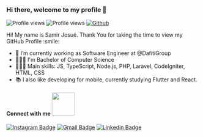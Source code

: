 ### Hi there, welcome to my profile 👋

![Profile views](https://gpvc.arturio.dev/samirjosue)
![Profile views](https://visitor-badge.glitch.me/badge?page_id=samirjosue.samirjosue)
[![Github](https://img.shields.io/github/followers/Aditya664?label=Follow&style=social)](https://github.com/samirjosue)

<div size='20px'> Hi! My name is Samir Josué. Thank You for taking the time to view my GitHub Profile :smile: 
</div>

- 💼 I’m currently working as Software Engineer at @DafitiGroup
- 👨🏻‍🎓 I'm Bachelor of Computer Science
- 👨🏻‍💻 Main skills: JS, TypeScript, Node.js, PHP, Laravel, CodeIgniter, HTML, CSS
- 📚 I also like developing for mobile, currently studying Flutter and React. 
<!--
**samirjosue/samirjosue** is a ✨ _special_ ✨ repository because its `README.md` (this file) appears on your GitHub profile.

Here are some ideas to get you started:


- 🌱 I’m currently learning ...
- 👯 I’m looking to collaborate on ...
- 🤔 I’m looking for help with ...
- 💬 Ask me about ...
- 📫 How to reach me: ...
- 😄 Pronouns: ...
- ⚡ Fun fact: ...
-->

<h4> Connect with me <img src='https://raw.githubusercontent.com/ShahriarShafin/ShahriarShafin/main/Assets/handshake.gif' width="60px"> </h4>

[![Instagram Badge](https://img.shields.io/badge/-@samirjosue-C13584?style=flat-square&labelColor=C13584&logo=instagram&logoColor=white&link=https://www.instagram.com/samirjosue/)](https://www.instagram.com/samirjosue/)
[![Gmail Badge](https://img.shields.io/badge/-samirjosue@gmail.com-c14438?style=flat-square&logo=Gmail&logoColor=white&link=mailto:samirjosue@gmail.com)](mailto:samirjosue@gmail.com)
[![Linkedin Badge](https://img.shields.io/badge/-SamirSoares-blue?style=flat-square&logo=Linkedin&logoColor=white&link=https://www.linkedin.com/in/samir-soares-21521a95/)](https://www.linkedin.com/in/samir-soares-21521a95/)
